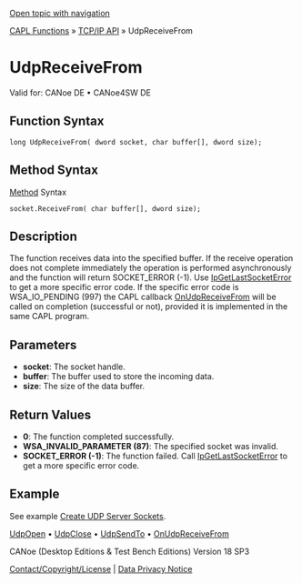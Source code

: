 [Open topic with navigation](../../../../../CANoeDEFamily.htm#Topics/CAPLFunctions/TCPIPAPI/Functions/CAPLfunctionUDPReceiveFrom.md)

[CAPL Functions](../../CAPLfunctions.md) » [TCP/IP API](../CAPLfunctionsTCPIPOverview.md) » UdpReceiveFrom

# UdpReceiveFrom

Valid for: CANoe DE • CANoe4SW DE

## Function Syntax

```plaintext
long UdpReceiveFrom( dword socket, char buffer[], dword size);
```

## Method Syntax

[Method](../../../Shared/CAPL/General/ClassesAndObjects.md) Syntax

```plaintext
socket.ReceiveFrom( char buffer[], dword size);
```

## Description

The function receives data into the specified buffer. If the receive operation does not complete immediately the operation is performed asynchronously and the function will return SOCKET_ERROR (-1). Use [IpGetLastSocketError](CAPLfunctionIPGetLastSocketError.md) to get a more specific error code. If the specific error code is WSA_IO_PENDING (997) the CAPL callback [OnUdpReceiveFrom](../EventProcedures/CAPLfunctionTCPIPOnUdpReceiveFrom.md) will be called on completion (successful or not), provided it is implemented in the same CAPL program.

## Parameters

- **socket**: The socket handle.
- **buffer**: The buffer used to store the incoming data.
- **size**: The size of the data buffer.

## Return Values

- **0**: The function completed successfully.
- **WSA_INVALID_PARAMETER (87)**: The specified socket was invalid.
- **SOCKET_ERROR (-1)**: The function failed. Call [IpGetLastSocketError](CAPLfunctionIPGetLastSocketError.md) to get a more specific error code.

## Example

See example [Create UDP Server Sockets](../../../Shared/CAPL/TCPIPAPI/TCPIPAPI.md#UDPServerSocket).

[UdpOpen](CAPLfunctionUDPOpen.md) • [UdpClose](CAPLfunctionUDPClose.md) • [UdpSendTo](CAPLfunctionUDPSendTo.md) • [OnUdpReceiveFrom](../EventProcedures/CAPLfunctionTCPIPOnUdpReceiveFrom.md)

CANoe (Desktop Editions & Test Bench Editions) Version 18 SP3

[Contact/Copyright/License](../../../Shared/ContactCopyrightLicense.md) | [Data Privacy Notice](https://www.vector.com/int/en/company/get-info/privacy-policy/)
